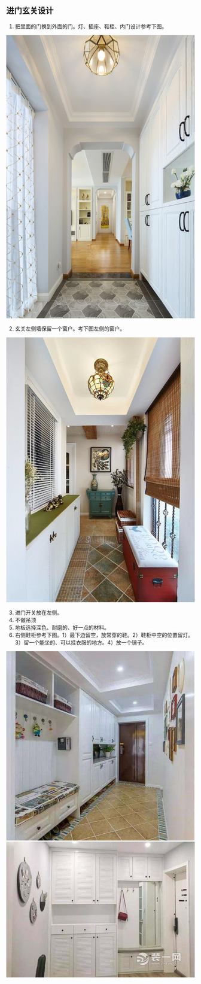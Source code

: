 ## 进门玄关设计
1. 把里面的门换到外面的门。灯、插座、鞋柜、内门设计参考下图。

![玄关灯插座鞋柜内门](玄关灯插座鞋柜内门.jpg)

2. 玄关左侧墙保留一个窗户。考下图左侧的窗户。

![玄关窗户](玄关窗户.jpg)

3. 进门开关放在左侧。
4. 不做吊顶
5. 地板选择深色、耐磨的、好一点的材料。
6. 右侧鞋柜参考下图。1）最下边留空，放常穿的鞋。2）鞋柜中空的位置留灯。3）留一个能坐的、可以挂衣服的地方。4）放一个镜子。

![鞋柜1](鞋柜1.jpeg)
![鞋柜2](鞋柜2.jpeg)